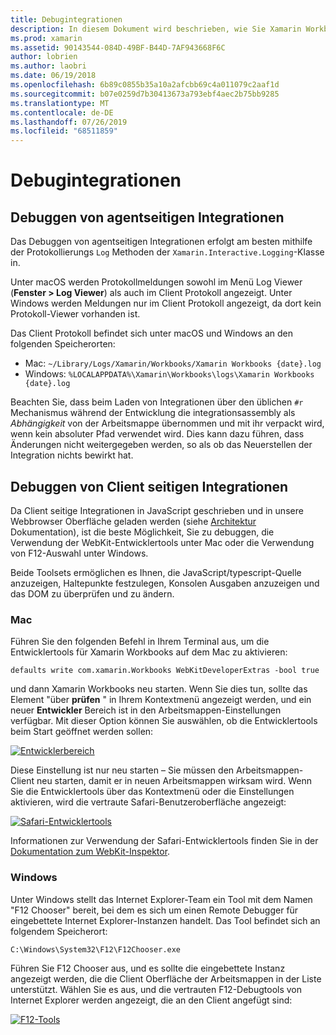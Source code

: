 ```yaml
---
title: Debugintegrationen
description: In diesem Dokument wird beschrieben, wie Sie Xamarin Workbooks-Integrationen sowohl auf Agent-Seite als auch auf Clientseite unter Windows und Mac Debuggen.
ms.prod: xamarin
ms.assetid: 90143544-084D-49BF-B44D-7AF943668F6C
author: lobrien
ms.author: laobri
ms.date: 06/19/2018
ms.openlocfilehash: 6b89c0855b35a10a2afcbb69c4a011079c2aaf1d
ms.sourcegitcommit: b07e0259d7b30413673a793ebf4aec2b75bb9285
ms.translationtype: MT
ms.contentlocale: de-DE
ms.lasthandoff: 07/26/2019
ms.locfileid: "68511859"
---
```

# <a name="debugging-integrations"></a>Debugintegrationen

## <a name="debugging-agent-side-integrations"></a>Debuggen von agentseitigen Integrationen

Das Debuggen von agentseitigen Integrationen erfolgt am besten mithilfe der Protokollierungs `Log` Methoden der `Xamarin.Interactive.Logging`-Klasse in.

Unter macOS werden Protokollmeldungen sowohl im Menü Log Viewer (**Fenster > Log Viewer**) als auch im Client Protokoll angezeigt. Unter Windows werden Meldungen nur im Client Protokoll angezeigt, da dort kein Protokoll-Viewer vorhanden ist.

Das Client Protokoll befindet sich unter macOS und Windows an den folgenden Speicherorten:

- Mac: `~/Library/Logs/Xamarin/Workbooks/Xamarin Workbooks {date}.log`
- Windows: `%LOCALAPPDATA%\Xamarin\Workbooks\logs\Xamarin Workbooks {date}.log`

Beachten Sie, dass beim Laden von Integrationen über den üblichen `#r` Mechanismus während der Entwicklung die integrationsassembly als _Abhängigkeit_ von der Arbeitsmappe übernommen und mit ihr verpackt wird, wenn kein absoluter Pfad verwendet wird. Dies kann dazu führen, dass Änderungen nicht weitergegeben werden, so als ob das Neuerstellen der Integration nichts bewirkt hat.

## <a name="debugging-client-side-integrations"></a>Debuggen von Client seitigen Integrationen

Da Client seitige Integrationen in JavaScript geschrieben und in unsere Webbrowser Oberfläche geladen werden (siehe [Architektur](~/tools/workbooks/sdk/architecture.md) Dokumentation), ist die beste Möglichkeit, Sie zu debuggen, die Verwendung der WebKit-Entwicklertools unter Mac oder die Verwendung von F12-Auswahl unter Windows.

Beide Toolsets ermöglichen es Ihnen, die JavaScript/typescript-Quelle anzuzeigen, Haltepunkte festzulegen, Konsolen Ausgaben anzuzeigen und das DOM zu überprüfen und zu ändern.

### <a name="mac"></a>Mac

Führen Sie den folgenden Befehl in Ihrem Terminal aus, um die Entwicklertools für Xamarin Workbooks auf dem Mac zu aktivieren:

```shell
defaults write com.xamarin.Workbooks WebKitDeveloperExtras -bool true
```

und dann Xamarin Workbooks neu starten. Wenn Sie dies tun, sollte das Element "über **prüfen** " in Ihrem Kontextmenü angezeigt werden, und ein neuer **Entwickler** Bereich ist in den Arbeitsmappen-Einstellungen verfügbar. Mit dieser Option können Sie auswählen, ob die Entwicklertools beim Start geöffnet werden sollen:

[![Entwicklerbereich](debugging-images/developer-pane-small.png)](debugging-images/developer-pane.png#lightbox)

Diese Einstellung ist nur neu starten – Sie müssen den Arbeitsmappen-Client neu starten, damit er in neuen Arbeitsmappen wirksam wird. Wenn Sie die Entwicklertools über das Kontextmenü oder die Einstellungen aktivieren, wird die vertraute Safari-Benutzeroberfläche angezeigt:

[![Safari-Entwicklertools](debugging-images/mac-dev-tools.png)](debugging-images/mac-dev-tools.png#lightbox)

Informationen zur Verwendung der Safari-Entwicklertools finden Sie in der [Dokumentation zum WebKit-Inspektor][webkit-docs].

### <a name="windows"></a>Windows

Unter Windows stellt das Internet Explorer-Team ein Tool mit dem Namen "F12 Chooser" bereit, bei dem es sich um einen Remote Debugger für eingebettete Internet Explorer-Instanzen handelt. Das Tool befindet sich an folgendem Speicherort:

```shell
C:\Windows\System32\F12\F12Chooser.exe
```

Führen Sie F12 Chooser aus, und es sollte die eingebettete Instanz angezeigt werden, die die Client Oberfläche der Arbeitsmappen in der Liste unterstützt. Wählen Sie es aus, und die vertrauten F12-Debugtools von Internet Explorer werden angezeigt, die an den Client angefügt sind:

[![F12-Tools](debugging-images/windows-dev-tools.png)](debugging-images/windows-dev-tools.png#lightbox)

[webkit-docs]: https://trac.webkit.org/wiki/WebInspector

